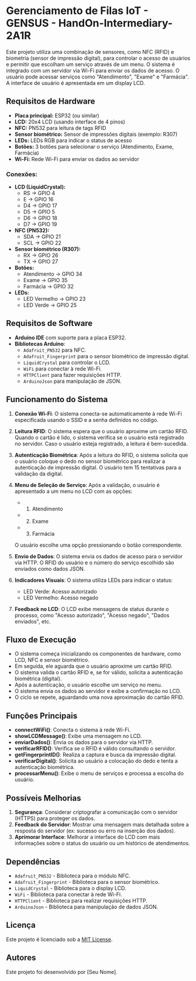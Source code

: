 # Gerenciamento de Filas IoT - GENSUS - HandOn-Intermediary-2A1R

Este projeto utiliza uma combinação de sensores, como NFC (RFID) e biometria (sensor de impressão digital), para controlar o acesso de usuários e permitir que escolham um serviço através de um menu. O sistema é integrado com um servidor via Wi-Fi para enviar os dados de acesso. O usuário pode acessar serviços como "Atendimento", "Exame" e "Farmácia". A interface de usuário é apresentada em um display LCD.

## Requisitos de Hardware

- **Placa principal:** ESP32 (ou similar)
- **LCD:** 20x4 LCD (usando interface de 4 pinos)
- **NFC:** PN532 para leitura de tags RFID
- **Sensor biométrico:** Sensor de impressões digitais (exemplo: R307)
- **LEDs:** LEDs RGB para indicar o status de acesso
- **Botões:** 3 botões para selecionar o serviço (Atendimento, Exame, Farmácia)
- **Wi-Fi:** Rede Wi-Fi para enviar os dados ao servidor

### Conexões:

- **LCD (LiquidCrystal):** 
  - RS -> GPIO 4
  - E -> GPIO 16
  - D4 -> GPIO 17
  - D5 -> GPIO 5
  - D6 -> GPIO 18
  - D7 -> GPIO 19
- **NFC (PN532):**
  - SDA -> GPIO 21
  - SCL -> GPIO 22
- **Sensor biométrico (R307):**
  - RX -> GPIO 26
  - TX -> GPIO 27
- **Botões:**
  - Atendimento -> GPIO 34
  - Exame -> GPIO 35
  - Farmácia -> GPIO 32
- **LEDs:**
  - LED Vermelho -> GPIO 23
  - LED Verde -> GPIO 25

## Requisitos de Software

- **Arduino IDE** com suporte para a placa ESP32.
- **Bibliotecas Arduino**:
  - `Adafruit_PN532` para NFC.
  - `Adafruit_Fingerprint` para o sensor biométrico de impressão digital.
  - `LiquidCrystal` para controlar o LCD.
  - `WiFi` para conectar à rede Wi-Fi.
  - `HTTPClient` para fazer requisições HTTP.
  - `ArduinoJson` para manipulação de JSON.

## Funcionamento do Sistema

1. **Conexão Wi-Fi**: O sistema conecta-se automaticamente à rede Wi-Fi especificada usando o SSID e a senha definidos no código.

2. **Leitura RFID**: O sistema espera que o usuário aproxime um cartão RFID. Quando o cartão é lido, o sistema verifica se o usuário está registrado no servidor. Caso o usuário esteja registrado, a leitura é bem-sucedida.

3. **Autenticação Biométrica**: Após a leitura do RFID, o sistema solicita que o usuário coloque o dedo no sensor biométrico para realizar a autenticação de impressão digital. O usuário tem 15 tentativas para a validação da digital.

4. **Menu de Seleção de Serviço**: Após a validação, o usuário é apresentado a um menu no LCD com as opções:
   - 1. Atendimento
   - 2. Exame
   - 3. Farmácia

   O usuário escolhe uma opção pressionando o botão correspondente.

5. **Envio de Dados**: O sistema envia os dados de acesso para o servidor via HTTP. O RFID do usuário e o número do serviço escolhido são enviados como dados JSON.

6. **Indicadores Visuais**: O sistema utiliza LEDs para indicar o status:
   - LED Verde: Acesso autorizado
   - LED Vermelho: Acesso negado

7. **Feedback no LCD**: O LCD exibe mensagens de status durante o processo, como "Acesso autorizado", "Acesso negado", "Dados enviados", etc.

## Fluxo de Execução

- O sistema começa inicializando os componentes de hardware, como LCD, NFC e sensor biométrico.
- Em seguida, ele aguarda que o usuário aproxime um cartão RFID.
- O sistema valida o cartão RFID e, se for válido, solicita a autenticação biométrica (digital).
- Após a autenticação, o usuário escolhe um serviço no menu.
- O sistema envia os dados ao servidor e exibe a confirmação no LCD.
- O ciclo se repete, aguardando uma nova aproximação do cartão RFID.

## Funções Principais

- **connectWiFi()**: Conecta o sistema à rede Wi-Fi.
- **showLCDMessage()**: Exibe uma mensagem no LCD.
- **enviarDados()**: Envia os dados para o servidor via HTTP.
- **verificarRFID()**: Verifica se o RFID é válido consultando o servidor.
- **getFingerprintID()**: Realiza a captura e busca da impressão digital.
- **verificarDigital()**: Solicita ao usuário a colocação do dedo e tenta a autenticação biométrica.
- **processarMenu()**: Exibe o menu de serviços e processa a escolha do usuário.

## Possíveis Melhorias

1. **Segurança**: Considerar criptografar a comunicação com o servidor (HTTPS) para proteger os dados.
2. **Feedback do Servidor**: Mostrar uma mensagem mais detalhada sobre a resposta do servidor (ex: sucesso ou erro na inserção dos dados).
3. **Aprimorar Interface**: Melhorar a interface do LCD com mais informações sobre o status do usuário ou um histórico de atendimentos.

## Dependências

- `Adafruit_PN532` - Biblioteca para o módulo NFC.
- `Adafruit_Fingerprint` - Biblioteca para o sensor biométrico.
- `LiquidCrystal` - Biblioteca para o display LCD.
- `WiFi` - Biblioteca para conectar à rede Wi-Fi.
- `HTTPClient` - Biblioteca para realizar requisições HTTP.
- `ArduinoJson` - Biblioteca para manipulação de dados JSON.

## Licença

Este projeto é licenciado sob a [MIT License](LICENSE). 

## Autores

Este projeto foi desenvolvido por [Seu Nome].
